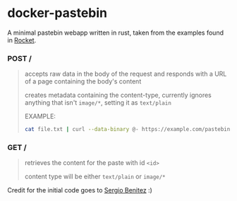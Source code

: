 # docker-pastebin

A minimal pastebin webapp written in rust, taken from the examples found in [Rocket](https://rocket.rs).

### POST /

> accepts raw data in the body of the request and responds with a URL of a page containing the body's content
>
> creates metadata containing the content-type, currently ignores anything that isn't `image/*`, setting it as `text/plain`
>
> EXAMPLE:
> ```sh
> cat file.txt | curl --data-binary @- https://example.com/pastebin
> ```

### GET /<id>

> retrieves the content for the paste with id `<id>`
>
> content type will be either `text/plain` or `image/*`

Credit for the initial code goes to [Sergio Benitez](https://github.com/SergioBenitez/) :)
